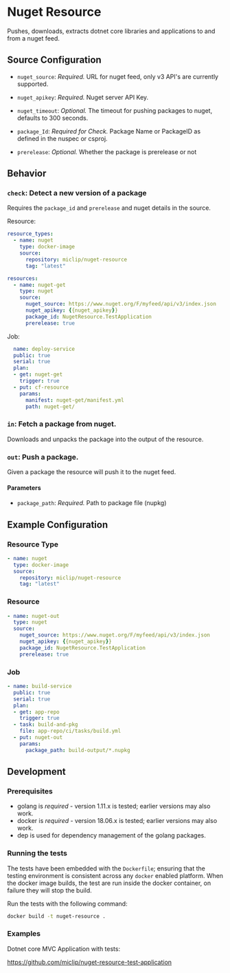 # Nuget Resource

Pushes, downloads, extracts dotnet core libraries and applications to and from a nuget feed.

## Source Configuration

* `nuget_source`: *Required.* URL for nuget feed, only v3 API's are currently supported.

* `nuget_apikey`: *Required.* Nuget server API Key.

* `nuget_timeout`: *Optional.* The timeout for pushing packages to nuget, defaults to 300 seconds.

* `package_Id`: *Required for Check.* Package Name or PackageID as defined in the nuspec or csproj.

* `prerelease`: *Optional.* Whether the package is prerelease or not

## Behavior

### `check`: Detect a new version of a package

Requires the `package_id` and `prerelease` and nuget details in the source.

Resource:
```yml
resource_types:
  - name: nuget
    type: docker-image
    source:
      repository: miclip/nuget-resource
      tag: "latest"

resources:
  - name: nuget-get
    type: nuget 
    source:
      nuget_source: https://www.nuget.org/F/myfeed/api/v3/index.json
      nuget_apikey: {{nuget_apikey}}
      package_id: NugetResource.TestApplication
      prerelease: true
```
Job:
```yml
  name: deploy-service
  public: true
  serial: true
  plan:
  - get: nuget-get
    trigger: true
  - put: cf-resource
    params:
      manifest: nuget-get/manifest.yml
      path: nuget-get/
```

### `in`: Fetch a package from nuget.

Downloads and unpacks the package into the output of the resource.

### `out`: Push a package.

Given a package the resource will push it to the nuget feed. 

#### Parameters

* `package_path`: *Required.* Path to package file (nupkg)

## Example Configuration

### Resource Type

``` yaml
- name: nuget
  type: docker-image
  source:
    repository: miclip/nuget-resource
    tag: "latest"
```

### Resource

``` yaml
- name: nuget-out
  type: nuget 
  source:
    nuget_source: https://www.nuget.org/F/myfeed/api/v3/index.json
    nuget_apikey: {{nuget_apikey}}
    package_id: NugetResource.TestApplication
    prerelease: true
```

### Job

``` yaml
- name: build-service
  public: true
  serial: true
  plan:
  - get: app-repo
    trigger: true
  - task: build-and-pkg
    file: app-repo/ci/tasks/build.yml
  - put: nuget-out
    params: 
      package_path: build-output/*.nupkg
```

## Development

### Prerequisites

* golang is *required* - version 1.11.x is tested; earlier versions may also
  work.
* docker is *required* - version 18.06.x is tested; earlier versions may also
  work.
* dep is used for dependency management of the golang packages.

### Running the tests

The tests have been embedded with the `Dockerfile`; ensuring that the testing
environment is consistent across any `docker` enabled platform. When the docker
image builds, the test are run inside the docker container, on failure they
will stop the build.

Run the tests with the following command:

```sh
docker build -t nuget-resource .
```

### Examples 

Dotnet core MVC Application with tests:

https://github.com/miclip/nuget-resource-test-application


